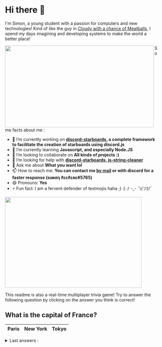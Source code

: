 # Hi there 👋

I'm Simon, a young student with a passion for computers and new technologies!
Kind of like the guy in [Cloudy with a chance of Meatballs](https://www.youtube.com/watch?v=dQw4w9WgXcQ), I spend my days imagining and developing systems to make the world a better place!

<img width="490" height="270" src="https://media.giphy.com/media/9B8wYztAoe1zO/source.gif" align=left>
Some facts about me :

- 🔭 I’m currently working on **[discord-starboards](https://github.com/SimonLeclere/discord-starboards), a complete framework to facilitate the creation of starboards using discord.js**
- 🌱 I’m currently learning **Javascript, and especially Node.JS**
- 👯 I’m looking to collaborate on **All kinds of projects :)**
- 🤔 I’m looking for help with **[discord-starboards](https://github.com/SimonLeclere/discord-starboards), [js-string-cleaner](https://github.com/SimonLeclere/Js-String-Cleaner)**
- 💬 Ask me about **What you want lol**
- 📫 How to reach me: **You can contact me [by mail](mailto:simon-leclere@orange.fr) or with discord for a faster response (sιмση ℓεcℓεяε#5765)**
- 😄 Pronouns: **Yes**
- ⚡ Fun fact: I am a fervent defender of textmojis haha ;) :) :/ -\_- ¯\\_(ツ)_/¯

<img width="450" height="300" src="https://media0.giphy.com/media/Ma7SmSVHWRT9LjQtlB/giphy.gif">

This readme is also a real-time multiplayer trivia game! Try to answer the following question by clicking on the answer you think is correct!

## What is the capital of France?

| Paris | New York | Tokyo |
|   -   |    -     |   -   |

<details>
  <summary>Last answers :</summary>
  
  - **Simon Leclère** answered **True** to `120 * 4 = 480` (Good answer)
  - **Simon Leclère** answered **False** to `120 * 4 = 480` (Wrong answer)
  
</details>
